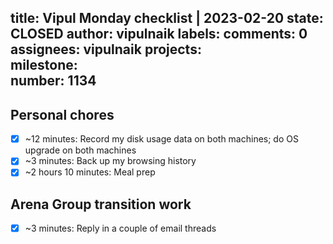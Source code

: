 title:	Vipul Monday checklist | 2023-02-20
state:	CLOSED
author:	vipulnaik
labels:	
comments:	0
assignees:	vipulnaik
projects:	
milestone:	
number:	1134
--
## Personal chores

- [x] ~12 minutes: Record my disk usage data on both machines; do OS upgrade on both machines
- [x] ~3 minutes: Back up my browsing history
- [x] ~2 hours 10 minutes: Meal prep 

## Arena Group transition work

- [x] ~3 minutes: Reply in a couple of email threads
